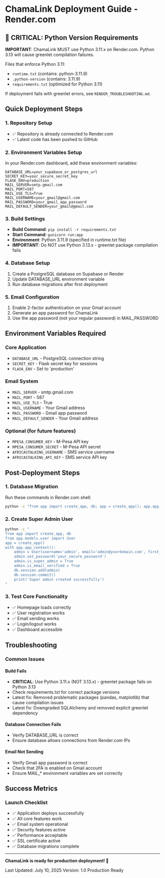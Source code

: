 # ChamaLink Deployment Guide - Render.com

## 🚨 CRITICAL: Python Version Requirements

**IMPORTANT**: ChamaLink MUST use Python 3.11.x on Render.com. Python 3.13 will cause greenlet compilation failures.

Files that enforce Python 3.11:
- `runtime.txt` (contains: python-3.11.9)
- `.python-version` (contains: 3.11.9)
- `requirements.txt` (optimized for Python 3.11)

If deployment fails with greenlet errors, see `RENDER_TROUBLESHOOTING.md`.

## Quick Deployment Steps

### 1. Repository Setup
- ✅ Repository is already connected to Render.com
- ✅ Latest code has been pushed to GitHub

### 2. Environment Variables Setup
In your Render.com dashboard, add these environment variables:

```
DATABASE_URL=your_supabase_or_postgres_url
SECRET_KEY=your_secure_secret_key
FLASK_ENV=production
MAIL_SERVER=smtp.gmail.com
MAIL_PORT=587
MAIL_USE_TLS=True
MAIL_USERNAME=your_gmail@gmail.com
MAIL_PASSWORD=your_gmail_app_password
MAIL_DEFAULT_SENDER=your_gmail@gmail.com
```

### 3. Build Settings
- **Build Command**: `pip install -r requirements.txt`
- **Start Command**: `gunicorn run:app`
- **Environment**: Python 3.11.9 (specified in runtime.txt file)
- **IMPORTANT**: Do NOT use Python 3.13.x - greenlet package compilation fails

### 4. Database Setup
1. Create a PostgreSQL database on Supabase or Render
2. Update DATABASE_URL environment variable
3. Run database migrations after first deployment

### 5. Email Configuration
1. Enable 2-factor authentication on your Gmail account
2. Generate an app password for ChamaLink
3. Use the app password (not your regular password) in MAIL_PASSWORD

## Environment Variables Required

### Core Application
- `DATABASE_URL` - PostgreSQL connection string
- `SECRET_KEY` - Flask secret key for sessions
- `FLASK_ENV` - Set to 'production'

### Email System
- `MAIL_SERVER` - smtp.gmail.com
- `MAIL_PORT` - 587
- `MAIL_USE_TLS` - True
- `MAIL_USERNAME` - Your Gmail address
- `MAIL_PASSWORD` - Gmail app password
- `MAIL_DEFAULT_SENDER` - Your Gmail address

### Optional (for future features)
- `MPESA_CONSUMER_KEY` - M-Pesa API key
- `MPESA_CONSUMER_SECRET` - M-Pesa API secret
- `AFRICASTALKING_USERNAME` - SMS service username
- `AFRICASTALKING_API_KEY` - SMS service API key

## Post-Deployment Steps

### 1. Database Migration
Run these commands in Render.com shell:
```bash
python -c "from app import create_app, db; app = create_app(); app.app_context().push(); db.create_all()"
```

### 2. Create Super Admin User
```bash
python -c "
from app import create_app, db
from app.models.user import User
app = create_app()
with app.app_context():
    admin = User(username='admin', email='admin@yourdomain.com', first_name='Admin', last_name='User')
    admin.set_password('your_secure_password')
    admin.is_super_admin = True
    admin.is_email_verified = True
    db.session.add(admin)
    db.session.commit()
    print('Super admin created successfully')
"
```

### 3. Test Core Functionality
- ✅ Homepage loads correctly
- ✅ User registration works
- ✅ Email sending works
- ✅ Login/logout works
- ✅ Dashboard accessible

## Troubleshooting

### Common Issues

#### Build Fails
- **CRITICAL**: Use Python 3.11.x (NOT 3.13.x) - greenlet package fails on Python 3.13
- Check requirements.txt for correct package versions
- Latest fix: Removed problematic packages (pandas, matplotlib) that cause compilation issues
- Latest fix: Downgraded SQLAlchemy and removed explicit greenlet dependency

#### Database Connection Fails
- Verify DATABASE_URL is correct
- Ensure database allows connections from Render.com IPs

#### Email Not Sending
- Verify Gmail app password is correct
- Check that 2FA is enabled on Gmail account
- Ensure MAIL_* environment variables are set correctly

## Success Metrics

### Launch Checklist
- ✅ Application deploys successfully
- ✅ All core features work
- ✅ Email system operational
- ✅ Security features active
- ✅ Performance acceptable
- ✅ SSL certificate active
- ✅ Database migrations complete

---

**ChamaLink is ready for production deployment! 🚀**

Last Updated: July 10, 2025
Version: 1.0 Production Ready
